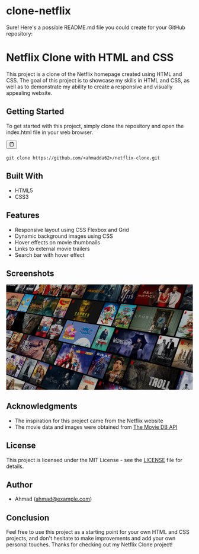 # clone-netflix
<div class="min-h-[20px] flex flex-col items-start gap-4 whitespace-pre-wrap"><div class="markdown prose w-full break-words dark:prose-invert dark">
  <p>Sure! Here's a possible README.md file you could create for your GitHub repository:</p><h1>Netflix Clone with HTML and CSS</h1><p>This project is a clone of the Netflix homepage created using HTML and CSS. The goal of this project is to showcase my skills in HTML and CSS, as well as to demonstrate my ability to create a responsive and visually appealing website.</p><h2>Getting Started</h2><p>To get started with this project, simply clone the repository and open the index.html file in your web browser.</p><pre><div class="bg-black mb-4 rounded-md"><div class="flex items-center relative text-gray-200 bg-gray-800 px-4 py-2 text-xs font-sans"><span class=""></span><button class="flex ml-auto gap-2"><svg stroke="currentColor" fill="none" stroke-width="2" viewBox="0 0 24 24" stroke-linecap="round" stroke-linejoin="round" class="h-4 w-4" height="1em" width="1em" xmlns="http://www.w3.org/2000/svg"><path d="M16 4h2a2 2 0 0 1 2 2v14a2 2 0 0 1-2 2H6a2 2 0 0 1-2-2V6a2 2 0 0 1 2-2h2"></path><rect x="8" y="2" width="8" height="4" rx="1" ry="1"></rect></svg></button></div><div class="p-4 overflow-y-auto">
<code class="!whitespace-pre hljs language-bash">git <span class="hljs-built_in">clone</span> https://github.com/&lt;ahmadda62&gt;/netflix-clone.git
</code></div></div></pre><h2>Built With</h2><ul><li>HTML5</li><li>CSS3</li></ul><h2>Features</h2><ul><li>Responsive layout using CSS Flexbox and Grid</li>
  <li>Dynamic background images using CSS</li>
  <li>Hover effects on movie thumbnails</li>
  <li>Links to external movie trailers</li>
  <li>Search bar with hover effect</li>
  </ul>
  <h2>Screenshots</h2>
  <p><img src="https://github.com/ahmadad62/clone-netflix/blob/main/DE-en-20221219-popsignuptwoweeks-perspective_alpha_website_large%20(1).jpg" alt="Netflix Clone Screenshot"></p>
  <h2>Acknowledgments</h2>
  <ul><li>The inspiration for this project came from the Netflix website</li>
    <li>The movie data and images were obtained from <a href="https://www.themoviedb.org/" target="_new">The Movie DB API</a>
    </li></ul><h2>License</h2><p>This project is licensed under the MIT License - see the <a href="LICENSE" target="_new">LICENSE</a>
  file for details.</p><h2>Author</h2><ul><li>Ahmad (<a href="mailto:ahmad@example.com" target="_new">ahmad@example.com</a>)</li>
  </ul>
  <h2>Conclusion</h2><p>Feel free to use this project as a starting point for your own HTML and CSS projects, and don't hesitate to make improvements and add your own personal touches. Thanks for checking out my Netflix Clone project!</p></div>
</div>
